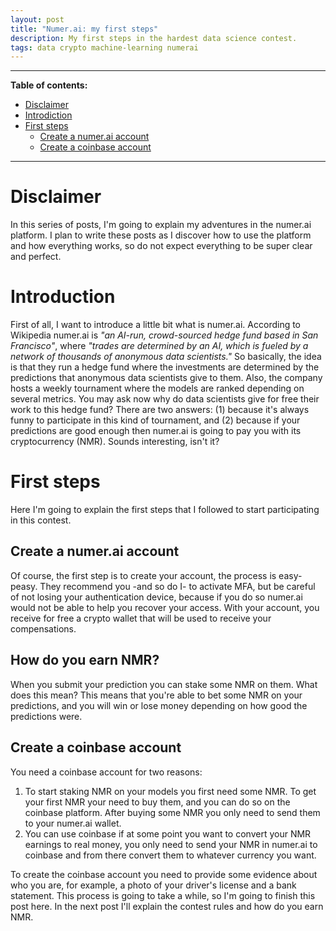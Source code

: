 ```yaml
---
layout: post
title: "Numer.ai: my first steps"
description: My first steps in the hardest data science contest.
tags: data crypto machine-learning numerai
---
```


---

**Table of contents:**
- [Disclaimer](#disclaimer)
- [Introdiction](#introduction)
- [First steps](#first-steps)
    - [Create a numer.ai account](#create-a-numerai-account)
    - [Create a coinbase account](#create-a-coinbase-account)

---

# Disclaimer

In this series of posts, I'm going to explain my adventures in the numer.ai platform. I plan to write these posts as I
discover how to use the platform and how everything works, so do not expect everything to be super clear and perfect.

# Introduction

First of all, I want to introduce a little bit what is numer.ai. According to Wikipedia numer.ai is 
_"an AI-run, crowd-sourced hedge fund based in San Francisco"_, where _"trades are determined by an AI, 
which is fueled by a network of thousands of anonymous data scientists."_ 
So basically, the idea is that they run a hedge fund where the investments are determined by the predictions that anonymous data scientists give to them. Also, the company hosts a weekly tournament where the models are ranked depending on several metrics.
You may ask now why do data scientists give for free their work to this hedge fund? There are two answers: 
(1) because it's always funny to participate in this kind of tournament, and (2) because if your predictions are good
enough then numer.ai is going to pay you with its cryptocurrency (NMR). Sounds interesting, isn't it?

# First steps

Here I'm going to explain the first steps that I followed to start participating in this contest.

## Create a numer.ai account

Of course, the first step is to create your account, the process is easy-peasy. They recommend you -and so do I- 
to activate MFA, but be careful of not losing your authentication device, because if you do so numer.ai would not be able to help you recover your access. With your account, you receive for free a crypto wallet that will be used to receive your compensations.

## How do you earn NMR?

When you submit your prediction you can stake some NMR on them. What does this mean? This means that you're able to bet
some NMR on your predictions, and you will win or lose money depending on how good the predictions were.

## Create a coinbase account

You need a coinbase account for two reasons:
1. To start staking NMR on your models you first need some NMR. To get your first NMR your need to buy them, and you can do so on the coinbase platform. After buying some NMR you only need to send them to your numer.ai wallet.
2. You can use coinbase if at some point you want to convert your NMR earnings to real money, you only need to send your
NMR in numer.ai to coinbase and from there convert them to whatever currency you want.

To create the coinbase account you need to provide some evidence about who you are, for example, a photo of your driver's
license and a bank statement. This process is going to take a while, so I'm going to finish this post here. In the next
post I'll explain the contest rules and how do you earn NMR.
